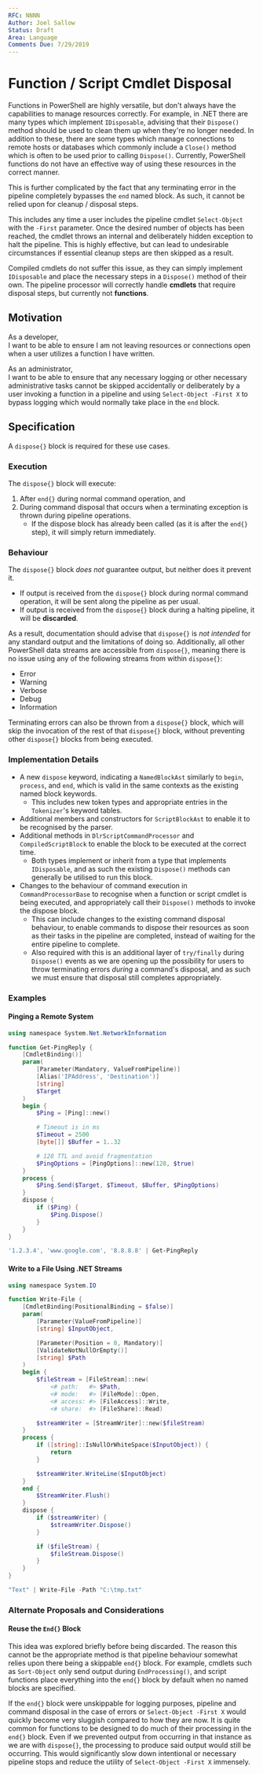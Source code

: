 ```yaml
---
RFC: NNNN
Author: Joel Sallow
Status: Draft
Area: Language
Comments Due: 7/29/2019
---
```


# Function / Script Cmdlet Disposal

Functions in PowerShell are highly versatile, but don't always have the capabilities to manage resources correctly.
For example, in .NET there are many types which implement `IDisposable`, advising that their `Dispose()` method should be used to clean them up when they're no longer needed.
In addition to these, there are some types which manage connections to remote hosts or databases which commonly include a `Close()` method which is often to be used prior to calling `Dispose()`.
Currently, PowerShell functions do not have an effective way of using these resources in the correct manner.

This is further complicated by the fact that any terminating error in the pipeline completely bypasses the `end` named block.
As such, it cannot be relied upon for cleanup / disposal steps.

This includes any time a user includes the pipeline cmdlet `Select-Object` with the `-First` parameter.
Once the desired number of objects has been reached, the cmdlet throws an internal and deliberately hidden exception to halt the pipeline.
This is highly effective, but can lead to undesirable circumstances if essential cleanup steps are then skipped as a result.

Compiled cmdlets do not suffer this issue, as they can simply implement `IDisposable` and place the necessary steps in a `Dispose()` method of their own.
The pipeline processor will correctly handle **cmdlets** that require disposal steps, but currently not **functions**.

## Motivation

As a developer,<br />
I want to be able to ensure I am not leaving resources or connections open when a user utilizes a function I have written.

As an administrator,<br />
I want to be able to ensure that any necessary logging or other necessary administrative tasks cannot be skipped accidentally or deliberately by a user invoking a function in a pipeline and using `Select-Object -First X` to bypass logging which would normally take place in the `end` block.

## Specification

A `dispose{}` block is required for these use cases.

### Execution

The `dispose{}` block will execute:

1. After `end{}` during normal command operation, and
2. During command disposal that occurs when a terminating exception is thrown during pipeline operations.
    - If the dispose block has already been called (as it is after the `end{}` step), it will simply return immediately.

### Behaviour

The `dispose{}` block _does not_ guarantee output, but neither does it prevent it.

- If output is received from the `dispose{}` block during normal command operation, it will be sent along the pipeline as per usual.
- If output is received from the `dispose{}` block during a halting pipeline, it will be **discarded**.

As a result, documentation should advise that `dispose{}` is _not intended_ for any standard output and the limitations of doing so.
Additionally, all other PowerShell data streams are accessible from `dispose{}`, meaning there is no issue using any of the following streams from within `dispose{}`:

- Error
- Warning
- Verbose
- Debug
- Information

Terminating errors can also be thrown from a `dispose{}` block, which will skip the invocation of the rest of that `dispose{}` block, without preventing other `dispose{}` blocks from being executed.

### Implementation Details

- A new `dispose` keyword, indicating a `NamedBlockAst` similarly to `begin`, `process`, and `end`, which is valid in the same contexts as the existing named block keywords.
  - This includes new token types and appropriate entries in the `Tokenizer`'s keyword tables.
- Additional members and constructors for `ScriptBlockAst` to enable it to be recognised by the parser.
- Additional methods in `DlrScriptCommandProcessor` and `CompiledScriptBlock` to enable the block to be executed at the correct time.
  - Both types implement or inherit from a type that implements `IDisposable`, and as such the existing `Dispose()` methods can generally be utilised to run this block.
- Changes to the behaviour of command execution in `CommandProcessorBase` to recognise when a function or script cmdlet is being executed, and appropriately call their `Dispose()` methods to invoke the dispose block.
  - This can include changes to the existing command disposal behaviour, to enable commands to dispose their resources as soon as their tasks in the pipeline are completed, instead of waiting for the entire pipeline to complete.
  - Also required with this is an additional layer of `try/finally` during `Dispose()` events as we are opening up the possibility for users to throw terminating errors _during_ a command's disposal, and as such we must ensure that disposal still completes appropriately.

### Examples

#### Pinging a Remote System

```powershell
using namespace System.Net.NetworkInformation

function Get-PingReply {
    [CmdletBinding()]
    param(
        [Parameter(Mandatory, ValueFromPipeline)]
        [Alias('IPAddress', 'Destination')]
        [string]
        $Target
    )
    begin {
        $Ping = [Ping]::new()

        # Timeout is in ms
        $Timeout = 2500
        [byte[]] $Buffer = 1..32

        # 128 TTL and avoid fragmentation
        $PingOptions = [PingOptions]::new(128, $true)
    }
    process {
        $Ping.Send($Target, $Timeout, $Buffer, $PingOptions)
    }
    dispose {
        if ($Ping) {
            $Ping.Dispose()
        }
    }
}

'1.2.3.4', 'www.google.com', '8.8.8.8' | Get-PingReply
```

#### Write to a File Using .NET Streams

```powershell
using namespace System.IO

function Write-File {
    [CmdletBinding(PositionalBinding = $false)]
    param(
        [Parameter(ValueFromPipeline)]
        [string] $InputObject,

        [Parameter(Position = 0, Mandatory)]
        [ValidateNotNullOrEmpty()]
        [string] $Path
    )
    begin {
        $fileStream = [FileStream]::new(
            <# path:   #> $Path,
            <# mode:   #> [FileMode]::Open,
            <# access: #> [FileAccess]::Write,
            <# share:  #> [FileShare]::Read)

        $streamWriter = [StreamWriter]::new($fileStream)
    }
    process {
        if ([string]::IsNullOrWhiteSpace($InputObject)) {
            return
        }

        $streamWriter.WriteLine($InputObject)
    }
    end {
        $StreamWriter.Flush()
    }
    dispose {
        if ($streamWriter) {
            $streamWriter.Dispose()
        }

        if ($fileStream) {
            $fileStream.Dispose()
        }
    }
}

"Text" | Write-File -Path "C:\tmp.txt"
```

### Alternate Proposals and Considerations

#### Reuse the `End{}` Block

This idea was explored briefly before being discarded.
The reason this cannot be the appropriate method is that pipeline behaviour somewhat relies upon there being a skippable `end{}` block.
For example, cmdlets such as `Sort-Object` only send output during `EndProcessing()`, and script functions place everything into the `end{}` block by default when no named blocks are specified.

If the `end{}` block were unskippable for logging purposes, pipeline and command disposal in the case of errors or `Select-Object -First X` would quickly become very sluggish compared to how they are now.
It is quite common for functions to be designed to do much of their processing in the `end{}` block.
Even if we prevented output from occurring in that instance as we are with `dispose{}`, the processing to produce said output would still be occurring.
This would significantly slow down intentional or necessary pipeline stops and reduce the utility of `Select-Object -First X` immensely.
